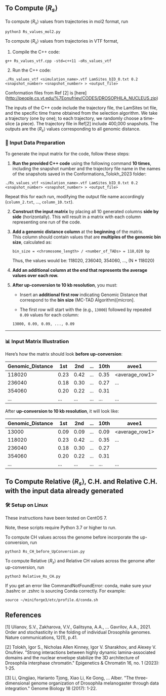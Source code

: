 
## To Compute $\langle R_s \rangle$

To compute $\langle R_s \rangle$ values from trajectories in mol2 format, run
```
python3 Rs_values_mol2.py
```

To compute $\langle R_s \rangle$ values from trajectories in VTF format,

1. Compile the C++ code:
```
g++ Rs_values_vtf.cpp -std=c++11 -oRs_values_vtf
````
2. Run the C++ code:

```
./Rs_values_vtf <simulation_name>.vtf LamSites_bID_0.txt 0.2 <snapshot_number> <snapshot_number> > <output_file>
```
 Conformation files from Ref [2] is [here] (http://people.cs.vt.edu/%7Eonufriev/CODES/DROSOPHILA_NUCLEUS.zip)  
 
The inputs of the C++ code include the trajectory file, the LamSites txt file, and the specific time frame obtained from the selection algorithm. We take a trajectory (one by one);
to each trajectory, we randomly choose a time-slice (a piece). The trajectory file in Ref[2] include 400,000 snapshots.
The outputs are the $\langle R_s \rangle$ values corresponding to all genomic distance.

### 🧪 Input Data Preparation

To generate the input matrix for the code, follow these steps:

1. **Run the provided C++ code** using the following command **10 times**, including the snapshot number and the trajectory file name in the names of the snapshots saved in the Conformations_Tolokh_2023 folder:

```
./Rs_values_vtf <simulation_name>.vtf LamSites_bID_0.txt 0.2 <snapshot_number> <snapshot_number> > <output_file>
```

 Repeat this for each run, modifying the output file name accordingly (`column_2.txt`, ..., `column_10.txt`).

2. **Construct the input matrix** by placing all 10 generated columns **side by side** (horizontally). This will result in a matrix with each column representing one run of the code.

3. **Add a genomic distance column** at the **beginning** of the matrix.  
   This column should contain values that are **multiples of the genomic bin size**, calculated as:

   ```
   bin_size = <chromosome_length> / <number_of_TADs> = 118,020 bp
   ```

   Thus, the values would be:  118020, 236040, 354060, ..., (N * 118020)

4. **Add an additional column at the end that represents the average values over each row.**
   
5. **After up-conversion to 10 kb resolution**, you must:
   - Insert an **additional first row** indicating Genomic Distance that correspond to the **bin size** (MC-TAD Algorithm)[micron].
     
   - The first row will start with the  (e.g., `13000`) followed by repeated `0.09` values for each column:

   ```
   13000, 0.09, 0.09, ..., 0.09
   ```

---

### 📊 Input Matrix Illustration

Here’s how the matrix should look **before up-conversion**:

| Genomic_Distance | 1st | 2nd | ... | 10th | avee1
|-----------------------|----------|----------|------|-----------|--------
| 118020                | 0.23     | 0.42     | ...  | 0.35      |  <average_row1>
| 236040                | 0.18     | 0.30     | ...  | 0.27      |   ...
| 354060                | 0.20     | 0.22     | ...  | 0.31      |
| ...                   | ...      | ...      | ...  | ...       |   ...

After **up-conversion to 10 kb resolution**, it will look like:

| Genomic_Distance | 1st | 2nd | ... | 10th | avee1
|-----------------------|----------|----------|------|-----------|----------
| 13000                 | 0.09     | 0.09     | ...  | 0.09      |  <average_row1>
| 118020                | 0.23     | 0.42     | ...  | 0.35      |   ...
| 236040                | 0.18     | 0.30     | ...  | 0.27      |
| 354060                | 0.20     | 0.22     | ...  | 0.31      |
| ...                   | ...      | ...      | ...  | ...       |   ...


## To Compute Relative $\langle R_s \rangle$, C.H. and Relative C.H. with the input data already generated

### 🛠 Setup on Linux
These instructions have been tested on CentOS 7.

Note, these scripts require Python 3.7 or higher to run.

To compute CH values
across the genome before incorporate the up-conversion, run
```
python3 Rs_CH_before_UpConversion.py
```
To compute Relative $\langle R_s \rangle$ and Relative CH values across the genome after up-conversion, run
```
python3 Relative_Rs_CH.py
```
If you get an error like CommandNotFoundError: conda, make sure your .bashrc or .zshrc is sourcing Conda correctly. For example:

```
source ~/miniforge3/etc/profile.d/conda.sh
```


## References

[1] Ulianov, S.V., Zakharova, V.V., Galitsyna, A.A., ... Gavrilov, A.A., 2021. Order and stochasticity in the folding of individual Drosophila genomes. Nature communications, 12(1), p.41.

[2] Tolokh, Igor S., Nicholas Allen Kinney, Igor V. Sharakhov, and Alexey V. Onufriev. "Strong interactions between highly dynamic lamina-associated domains and the nuclear envelope stabilize the 3D architecture of Drosophila interphase chromatin." Epigenetics & Chromatin 16, no. 1 (2023): 1-25.

[3] Li, Qingjiao, Harianto Tjong, Xiao Li, Ke Gong, ... Alber. "The three-dimensional genome organization of Drosophila melanogaster through data integration." Genome Biology 18 (2017): 1-22.
